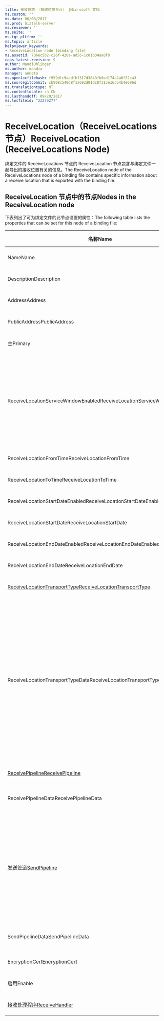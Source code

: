 ```yaml
---
title: 接收位置 （接收位置节点） |Microsoft 文档
ms.custom: ''
ms.date: 06/08/2017
ms.prod: biztalk-server
ms.reviewer: ''
ms.suite: ''
ms.tgt_pltfrm: ''
ms.topic: article
helpviewer_keywords:
- ReceiveLocation node [binding file]
ms.assetid: 706ec5b2-c26f-428a-ad56-1c01b34aa8f8
caps.latest.revision: 9
author: MandiOhlinger
ms.author: mandia
manager: anneta
ms.openlocfilehash: f959dfc9aadfbf317d3843fb0ed174a2a0f22ea3
ms.sourcegitcommit: cb908c540d8f1a692d01dc8f313e16cb4b4e696d
ms.translationtype: MT
ms.contentlocale: zh-CN
ms.lasthandoff: 09/20/2017
ms.locfileid: "22270277"
---
```

# <a name="receivelocation-receivelocations-node"></a><span data-ttu-id="680ee-102">ReceiveLocation（ReceiveLocations 节点）</span><span class="sxs-lookup"><span data-stu-id="680ee-102">ReceiveLocation (ReceiveLocations Node)</span></span>
<span data-ttu-id="680ee-103">绑定文件的 ReceiveLocations 节点的 ReceiveLocation 节点包含与绑定文件一起导出的接收位置有关的信息。</span><span class="sxs-lookup"><span data-stu-id="680ee-103">The ReceiveLocation node of the ReceiveLocations node of a binding file contains specific information about a receive location that is exported with the binding file.</span></span>  
  
## <a name="nodes-in-the-receivelocation-node"></a><span data-ttu-id="680ee-104">ReceiveLocation 节点中的节点</span><span class="sxs-lookup"><span data-stu-id="680ee-104">Nodes in the ReceiveLocation node</span></span>  
 <span data-ttu-id="680ee-105">下表列出了可为绑定文件的此节点设置的属性：</span><span class="sxs-lookup"><span data-stu-id="680ee-105">The following table lists the properties that can be set for this node of a binding file:</span></span>  
  
|<span data-ttu-id="680ee-106">**名称**</span><span class="sxs-lookup"><span data-stu-id="680ee-106">**Name**</span></span>|<span data-ttu-id="680ee-107">**节点类型**</span><span class="sxs-lookup"><span data-stu-id="680ee-107">**Node Type**</span></span>|<span data-ttu-id="680ee-108">**数据类型**</span><span class="sxs-lookup"><span data-stu-id="680ee-108">**Data Type**</span></span>|<span data-ttu-id="680ee-109">**Description**</span><span class="sxs-lookup"><span data-stu-id="680ee-109">**Description**</span></span>|<span data-ttu-id="680ee-110">**限制**</span><span class="sxs-lookup"><span data-stu-id="680ee-110">**Restrictions**</span></span>|<span data-ttu-id="680ee-111">**注释**</span><span class="sxs-lookup"><span data-stu-id="680ee-111">**Comments**</span></span>|  
|--------------|-------------------|-------------------|---------------------|----------------------|------------------|  
|<span data-ttu-id="680ee-112">Name</span><span class="sxs-lookup"><span data-stu-id="680ee-112">Name</span></span>|<span data-ttu-id="680ee-113">Attribute</span><span class="sxs-lookup"><span data-stu-id="680ee-113">Attribute</span></span>|<span data-ttu-id="680ee-114">xs:string</span><span class="sxs-lookup"><span data-stu-id="680ee-114">xs:string</span></span>|<span data-ttu-id="680ee-115">指定接收位置的名称。</span><span class="sxs-lookup"><span data-stu-id="680ee-115">Specifies the name of the receive location.</span></span>|<span data-ttu-id="680ee-116">可选</span><span class="sxs-lookup"><span data-stu-id="680ee-116">Not required</span></span>|<span data-ttu-id="680ee-117">默认值：空</span><span class="sxs-lookup"><span data-stu-id="680ee-117">Default value: empty</span></span>|  
|<span data-ttu-id="680ee-118">Description</span><span class="sxs-lookup"><span data-stu-id="680ee-118">Description</span></span>|<span data-ttu-id="680ee-119">元素</span><span class="sxs-lookup"><span data-stu-id="680ee-119">Element</span></span>|<span data-ttu-id="680ee-120">xs:string</span><span class="sxs-lookup"><span data-stu-id="680ee-120">xs:string</span></span>|<span data-ttu-id="680ee-121">指定接收位置的说明。</span><span class="sxs-lookup"><span data-stu-id="680ee-121">Specifies a description for the receive location.</span></span>|<span data-ttu-id="680ee-122">必需</span><span class="sxs-lookup"><span data-stu-id="680ee-122">Required</span></span>|<span data-ttu-id="680ee-123">默认值：空</span><span class="sxs-lookup"><span data-stu-id="680ee-123">Default value: empty</span></span>|  
|<span data-ttu-id="680ee-124">Address</span><span class="sxs-lookup"><span data-stu-id="680ee-124">Address</span></span>|<span data-ttu-id="680ee-125">元素</span><span class="sxs-lookup"><span data-stu-id="680ee-125">Element</span></span>|<span data-ttu-id="680ee-126">xs:string</span><span class="sxs-lookup"><span data-stu-id="680ee-126">xs:string</span></span>|<span data-ttu-id="680ee-127">指定接收位置的地址。</span><span class="sxs-lookup"><span data-stu-id="680ee-127">Specifies the address of the receive location.</span></span>|<span data-ttu-id="680ee-128">必需</span><span class="sxs-lookup"><span data-stu-id="680ee-128">Required</span></span>|<span data-ttu-id="680ee-129">默认值：空</span><span class="sxs-lookup"><span data-stu-id="680ee-129">Default value: empty</span></span>|  
|<span data-ttu-id="680ee-130">PublicAddress</span><span class="sxs-lookup"><span data-stu-id="680ee-130">PublicAddress</span></span>|<span data-ttu-id="680ee-131">元素</span><span class="sxs-lookup"><span data-stu-id="680ee-131">Element</span></span>|<span data-ttu-id="680ee-132">xs:string</span><span class="sxs-lookup"><span data-stu-id="680ee-132">xs:string</span></span>|<span data-ttu-id="680ee-133">指定接收位置的公用地址。</span><span class="sxs-lookup"><span data-stu-id="680ee-133">Specifies the public address of the receive location.</span></span>|<span data-ttu-id="680ee-134">可选</span><span class="sxs-lookup"><span data-stu-id="680ee-134">Not required</span></span>|<span data-ttu-id="680ee-135">默认值：空</span><span class="sxs-lookup"><span data-stu-id="680ee-135">Default value: empty</span></span>|  
|<span data-ttu-id="680ee-136">主</span><span class="sxs-lookup"><span data-stu-id="680ee-136">Primary</span></span>|<span data-ttu-id="680ee-137">元素</span><span class="sxs-lookup"><span data-stu-id="680ee-137">Element</span></span>|<span data-ttu-id="680ee-138">xs:boolean</span><span class="sxs-lookup"><span data-stu-id="680ee-138">xs:boolean</span></span>|<span data-ttu-id="680ee-139">指定接收位置是否为主接收位置。</span><span class="sxs-lookup"><span data-stu-id="680ee-139">Specifies whether the receive location is primary.</span></span>|<span data-ttu-id="680ee-140">必需</span><span class="sxs-lookup"><span data-stu-id="680ee-140">Required</span></span>|<span data-ttu-id="680ee-141">默认值：无</span><span class="sxs-lookup"><span data-stu-id="680ee-141">Default value: none</span></span>|  
|<span data-ttu-id="680ee-142">ReceiveLocationServiceWindowEnabled</span><span class="sxs-lookup"><span data-stu-id="680ee-142">ReceiveLocationServiceWindowEnabled</span></span>|<span data-ttu-id="680ee-143">元素</span><span class="sxs-lookup"><span data-stu-id="680ee-143">Element</span></span>|<span data-ttu-id="680ee-144">xs:boolean</span><span class="sxs-lookup"><span data-stu-id="680ee-144">xs:boolean</span></span>|<span data-ttu-id="680ee-145">指定是否启用服务时段。</span><span class="sxs-lookup"><span data-stu-id="680ee-145">Specifies whether the service window is enabled.</span></span>|<span data-ttu-id="680ee-146">必需</span><span class="sxs-lookup"><span data-stu-id="680ee-146">Required</span></span>|<span data-ttu-id="680ee-147">默认值：无</span><span class="sxs-lookup"><span data-stu-id="680ee-147">Default value: none</span></span><br /><br /> <span data-ttu-id="680ee-148">指定**true**如果启用了服务窗口; 否则，指定**false。**</span><span class="sxs-lookup"><span data-stu-id="680ee-148">Specify **true** if the service window is enabled; otherwise, specify **false.**</span></span>|  
|<span data-ttu-id="680ee-149">ReceiveLocationFromTime</span><span class="sxs-lookup"><span data-stu-id="680ee-149">ReceiveLocationFromTime</span></span>|<span data-ttu-id="680ee-150">元素</span><span class="sxs-lookup"><span data-stu-id="680ee-150">Element</span></span>|<span data-ttu-id="680ee-151">xs:dateTime</span><span class="sxs-lookup"><span data-stu-id="680ee-151">xs:dateTime</span></span>|<span data-ttu-id="680ee-152">指定服务时段的开始的时间。</span><span class="sxs-lookup"><span data-stu-id="680ee-152">Specifies the start time of the service window.</span></span>|<span data-ttu-id="680ee-153">必需</span><span class="sxs-lookup"><span data-stu-id="680ee-153">Required</span></span>|<span data-ttu-id="680ee-154">默认值：无</span><span class="sxs-lookup"><span data-stu-id="680ee-154">Default value: none</span></span>|  
|<span data-ttu-id="680ee-155">ReceiveLocationToTime</span><span class="sxs-lookup"><span data-stu-id="680ee-155">ReceiveLocationToTime</span></span>|<span data-ttu-id="680ee-156">元素</span><span class="sxs-lookup"><span data-stu-id="680ee-156">Element</span></span>|<span data-ttu-id="680ee-157">xs:dateTime</span><span class="sxs-lookup"><span data-stu-id="680ee-157">xs:dateTime</span></span>|<span data-ttu-id="680ee-158">指定服务时段的结束时间。</span><span class="sxs-lookup"><span data-stu-id="680ee-158">Specifies the end time of the service window.</span></span>|<span data-ttu-id="680ee-159">必需</span><span class="sxs-lookup"><span data-stu-id="680ee-159">Required</span></span>|<span data-ttu-id="680ee-160">默认值：无</span><span class="sxs-lookup"><span data-stu-id="680ee-160">Default value: none</span></span>|  
|<span data-ttu-id="680ee-161">ReceiveLocationStartDateEnabled</span><span class="sxs-lookup"><span data-stu-id="680ee-161">ReceiveLocationStartDateEnabled</span></span>|<span data-ttu-id="680ee-162">元素</span><span class="sxs-lookup"><span data-stu-id="680ee-162">Element</span></span>|<span data-ttu-id="680ee-163">xs:boolean</span><span class="sxs-lookup"><span data-stu-id="680ee-163">xs:boolean</span></span>|<span data-ttu-id="680ee-164">指定是否启用服务时段的开始日期。</span><span class="sxs-lookup"><span data-stu-id="680ee-164">Specifies whether the start date for the service window is enabled.</span></span>|<span data-ttu-id="680ee-165">必需</span><span class="sxs-lookup"><span data-stu-id="680ee-165">Required</span></span>|<span data-ttu-id="680ee-166">默认值：无</span><span class="sxs-lookup"><span data-stu-id="680ee-166">Default value: none</span></span>|  
|<span data-ttu-id="680ee-167">ReceiveLocationStartDate</span><span class="sxs-lookup"><span data-stu-id="680ee-167">ReceiveLocationStartDate</span></span>|<span data-ttu-id="680ee-168">元素</span><span class="sxs-lookup"><span data-stu-id="680ee-168">Element</span></span>|<span data-ttu-id="680ee-169">xs:dateTime</span><span class="sxs-lookup"><span data-stu-id="680ee-169">xs:dateTime</span></span>|<span data-ttu-id="680ee-170">指定服务时段的开始日期。</span><span class="sxs-lookup"><span data-stu-id="680ee-170">Specifies the start date of the service window.</span></span>|<span data-ttu-id="680ee-171">必需</span><span class="sxs-lookup"><span data-stu-id="680ee-171">Required</span></span>|<span data-ttu-id="680ee-172">默认值：无</span><span class="sxs-lookup"><span data-stu-id="680ee-172">Default value: none</span></span>|  
|<span data-ttu-id="680ee-173">ReceiveLocationEndDateEnabled</span><span class="sxs-lookup"><span data-stu-id="680ee-173">ReceiveLocationEndDateEnabled</span></span>|<span data-ttu-id="680ee-174">元素</span><span class="sxs-lookup"><span data-stu-id="680ee-174">Element</span></span>|<span data-ttu-id="680ee-175">xs:boolean</span><span class="sxs-lookup"><span data-stu-id="680ee-175">xs:boolean</span></span>|<span data-ttu-id="680ee-176">指定是否启用服务时段的结束日期。</span><span class="sxs-lookup"><span data-stu-id="680ee-176">Specifies whether the end date for the service window is enabled.</span></span>|<span data-ttu-id="680ee-177">必需</span><span class="sxs-lookup"><span data-stu-id="680ee-177">Required</span></span>|<span data-ttu-id="680ee-178">默认值：无</span><span class="sxs-lookup"><span data-stu-id="680ee-178">Default value: none</span></span>|  
|<span data-ttu-id="680ee-179">ReceiveLocationEndDate</span><span class="sxs-lookup"><span data-stu-id="680ee-179">ReceiveLocationEndDate</span></span>|<span data-ttu-id="680ee-180">元素</span><span class="sxs-lookup"><span data-stu-id="680ee-180">Element</span></span>|<span data-ttu-id="680ee-181">xs:dateTime</span><span class="sxs-lookup"><span data-stu-id="680ee-181">xs:dateTime</span></span>|<span data-ttu-id="680ee-182">指定服务时段的结束日期。</span><span class="sxs-lookup"><span data-stu-id="680ee-182">Specifies the end date of the service window.</span></span>|<span data-ttu-id="680ee-183">必需</span><span class="sxs-lookup"><span data-stu-id="680ee-183">Required</span></span>|<span data-ttu-id="680ee-184">默认值：无</span><span class="sxs-lookup"><span data-stu-id="680ee-184">Default value: none</span></span>|  
|[<span data-ttu-id="680ee-185">ReceiveLocationTransportType</span><span class="sxs-lookup"><span data-stu-id="680ee-185">ReceiveLocationTransportType</span></span>](../core/receivelocationtransporttype-receivelocation-node.md)|<span data-ttu-id="680ee-186">录制</span><span class="sxs-lookup"><span data-stu-id="680ee-186">Record</span></span>|<span data-ttu-id="680ee-187">ProtocolType (ComplexType)</span><span class="sxs-lookup"><span data-stu-id="680ee-187">ProtocolType (ComplexType)</span></span>|<span data-ttu-id="680ee-188">指定此接收位置的传输类型。</span><span class="sxs-lookup"><span data-stu-id="680ee-188">Specifies the transport type for this receive location</span></span>|<span data-ttu-id="680ee-189">必需</span><span class="sxs-lookup"><span data-stu-id="680ee-189">Required</span></span>|<span data-ttu-id="680ee-190">默认值：无</span><span class="sxs-lookup"><span data-stu-id="680ee-190">Default value: none</span></span>|  
|<span data-ttu-id="680ee-191">ReceiveLocationTransportTypeData</span><span class="sxs-lookup"><span data-stu-id="680ee-191">ReceiveLocationTransportTypeData</span></span>|<span data-ttu-id="680ee-192">元素</span><span class="sxs-lookup"><span data-stu-id="680ee-192">Element</span></span>|<span data-ttu-id="680ee-193">xs:string</span><span class="sxs-lookup"><span data-stu-id="680ee-193">xs:string</span></span>|<span data-ttu-id="680ee-194">指定此接收位置的传输类型属性。</span><span class="sxs-lookup"><span data-stu-id="680ee-194">Specifies the transport type properties for the receive location.</span></span>|<span data-ttu-id="680ee-195">可选</span><span class="sxs-lookup"><span data-stu-id="680ee-195">Not required</span></span>|<span data-ttu-id="680ee-196">默认值：空</span><span class="sxs-lookup"><span data-stu-id="680ee-196">Default value: empty</span></span><br /><br /> <span data-ttu-id="680ee-197">请参阅[集成 BizTalk 适配器的配置属性](../core/configuration-properties-for-integrated-biztalk-adapters.md)适配器可以存储在此字符串的属性有关的特定信息。</span><span class="sxs-lookup"><span data-stu-id="680ee-197">See [Configuration Properties for Integrated BizTalk Adapters](../core/configuration-properties-for-integrated-biztalk-adapters.md) for adapter specific information about the properties that can be stored in this string.</span></span>|  
|[<span data-ttu-id="680ee-198">ReceivePipeline</span><span class="sxs-lookup"><span data-stu-id="680ee-198">ReceivePipeline</span></span>](../core/receivepipeline-receivelocation-node.md)|<span data-ttu-id="680ee-199">录制</span><span class="sxs-lookup"><span data-stu-id="680ee-199">Record</span></span>|<span data-ttu-id="680ee-200">PipelineRef (ComplexType)</span><span class="sxs-lookup"><span data-stu-id="680ee-200">PipelineRef (ComplexType)</span></span>|<span data-ttu-id="680ee-201">指定此接收位置的接收管道。</span><span class="sxs-lookup"><span data-stu-id="680ee-201">Specifies the receive pipeline for the receive location.</span></span>|<span data-ttu-id="680ee-202">必需</span><span class="sxs-lookup"><span data-stu-id="680ee-202">Required</span></span>|<span data-ttu-id="680ee-203">默认值：无</span><span class="sxs-lookup"><span data-stu-id="680ee-203">Default value: none</span></span>|  
|<span data-ttu-id="680ee-204">ReceivePipelineData</span><span class="sxs-lookup"><span data-stu-id="680ee-204">ReceivePipelineData</span></span>|<span data-ttu-id="680ee-205">元素</span><span class="sxs-lookup"><span data-stu-id="680ee-205">Element</span></span>|<span data-ttu-id="680ee-206">xs:string</span><span class="sxs-lookup"><span data-stu-id="680ee-206">xs:string</span></span>|<span data-ttu-id="680ee-207">指定特定于用于此接收位置的接收管道的自定义配置。</span><span class="sxs-lookup"><span data-stu-id="680ee-207">Specifies the custom configuration specific to the receive pipeline used for this receive location.</span></span>|<span data-ttu-id="680ee-208">必需</span><span class="sxs-lookup"><span data-stu-id="680ee-208">Required</span></span>|<span data-ttu-id="680ee-209">默认值：空</span><span class="sxs-lookup"><span data-stu-id="680ee-209">Default value: empty</span></span>|  
|[<span data-ttu-id="680ee-210">发送管道</span><span class="sxs-lookup"><span data-stu-id="680ee-210">SendPipeline</span></span>](../core/sendpipeline-receivelocation-node.md)|<span data-ttu-id="680ee-211">录制</span><span class="sxs-lookup"><span data-stu-id="680ee-211">Record</span></span>|<span data-ttu-id="680ee-212">PipelineRef (ComplexType)</span><span class="sxs-lookup"><span data-stu-id="680ee-212">PipelineRef (ComplexType)</span></span>|<span data-ttu-id="680ee-213">指定双向接收位置的发送管道。</span><span class="sxs-lookup"><span data-stu-id="680ee-213">Specifies the send pipeline for a two way receive location.</span></span> <span data-ttu-id="680ee-214">**注意：** 中[!INCLUDE[btsBizTalkServerNoVersion](../includes/btsbiztalkservernoversion-md.md)]发送在接收位置而不接收端口指定管道的双向接收。</span><span class="sxs-lookup"><span data-stu-id="680ee-214">**Note:**  In [!INCLUDE[btsBizTalkServerNoVersion](../includes/btsbiztalkservernoversion-md.md)] send pipelines for two-way receives are specified at the receive location rather than at the receive port.</span></span> <span data-ttu-id="680ee-215">除非在绑定文件中具体指定，否则，接收位置将自动继承它所属于的接收端口的发送管道。</span><span class="sxs-lookup"><span data-stu-id="680ee-215">Unless otherwise specified in the binding file, a receive location will automatically inherit the send pipeline from the receive port it belongs to.</span></span>|<span data-ttu-id="680ee-216">必需</span><span class="sxs-lookup"><span data-stu-id="680ee-216">Required</span></span>|<span data-ttu-id="680ee-217">默认值：无</span><span class="sxs-lookup"><span data-stu-id="680ee-217">Default value: none</span></span>|  
|<span data-ttu-id="680ee-218">SendPipelineData</span><span class="sxs-lookup"><span data-stu-id="680ee-218">SendPipelineData</span></span>|<span data-ttu-id="680ee-219">元素</span><span class="sxs-lookup"><span data-stu-id="680ee-219">Element</span></span>|<span data-ttu-id="680ee-220">xs:string</span><span class="sxs-lookup"><span data-stu-id="680ee-220">xs:string</span></span>|<span data-ttu-id="680ee-221">指定特定于用于此接收位置的发送管道的自定义配置。</span><span class="sxs-lookup"><span data-stu-id="680ee-221">Specifies the custom configuration specific to the send pipeline used for this receive location.</span></span>|<span data-ttu-id="680ee-222">必需</span><span class="sxs-lookup"><span data-stu-id="680ee-222">Required</span></span>|<span data-ttu-id="680ee-223">默认值：空</span><span class="sxs-lookup"><span data-stu-id="680ee-223">Default value: empty</span></span>|  
|[<span data-ttu-id="680ee-224">EncryptionCert</span><span class="sxs-lookup"><span data-stu-id="680ee-224">EncryptionCert</span></span>](../core/encryptioncert-receivelocation-node.md)|<span data-ttu-id="680ee-225">录制</span><span class="sxs-lookup"><span data-stu-id="680ee-225">Record</span></span>|<span data-ttu-id="680ee-226">CertificateInfo (ComplexType)</span><span class="sxs-lookup"><span data-stu-id="680ee-226">CertificateInfo (ComplexType)</span></span>|<span data-ttu-id="680ee-227">指定与接收端口位置的加密证书。</span><span class="sxs-lookup"><span data-stu-id="680ee-227">Specifies the encryption certificate associated with the receive location.</span></span>|<span data-ttu-id="680ee-228">可选</span><span class="sxs-lookup"><span data-stu-id="680ee-228">Not required</span></span>|<span data-ttu-id="680ee-229">默认值：无</span><span class="sxs-lookup"><span data-stu-id="680ee-229">Default value: none</span></span>|  
|<span data-ttu-id="680ee-230">启用</span><span class="sxs-lookup"><span data-stu-id="680ee-230">Enable</span></span>|<span data-ttu-id="680ee-231">元素</span><span class="sxs-lookup"><span data-stu-id="680ee-231">Element</span></span>|<span data-ttu-id="680ee-232">xs:boolean</span><span class="sxs-lookup"><span data-stu-id="680ee-232">xs:boolean</span></span>|<span data-ttu-id="680ee-233">指定是否启用接收位置。</span><span class="sxs-lookup"><span data-stu-id="680ee-233">Specifies whether the receive location is enabled or not.</span></span>|<span data-ttu-id="680ee-234">必需</span><span class="sxs-lookup"><span data-stu-id="680ee-234">Required</span></span>|<span data-ttu-id="680ee-235">默认值：无</span><span class="sxs-lookup"><span data-stu-id="680ee-235">Default value: none</span></span>|  
|[<span data-ttu-id="680ee-236">接收处理程序</span><span class="sxs-lookup"><span data-stu-id="680ee-236">ReceiveHandler</span></span>](../core/receivehandler-receivelocation-node.md)|<span data-ttu-id="680ee-237">录制</span><span class="sxs-lookup"><span data-stu-id="680ee-237">Record</span></span>|<span data-ttu-id="680ee-238">ReceiveHandlerRef (ComplexType)</span><span class="sxs-lookup"><span data-stu-id="680ee-238">ReceiveHandlerRef (ComplexType)</span></span>|<span data-ttu-id="680ee-239">指定要用于此接收位置的接收处理程序。</span><span class="sxs-lookup"><span data-stu-id="680ee-239">Specifies the receive handler to use for this receive location.</span></span>|<span data-ttu-id="680ee-240">可选</span><span class="sxs-lookup"><span data-stu-id="680ee-240">Not required</span></span>|<span data-ttu-id="680ee-241">默认值：无</span><span class="sxs-lookup"><span data-stu-id="680ee-241">Default value: none</span></span>|